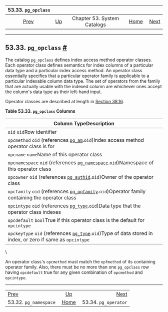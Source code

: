 <!--?xml version="1.0" encoding="UTF-8" standalone="no"?-->

|                    53.33. `pg_opclass`                   |                                                   |                             |                                                       |                                                        |
| :------------------------------------------------------: | :------------------------------------------------ | :-------------------------: | ----------------------------------------------------: | -----------------------------------------------------: |
| [Prev](catalog-pg-namespace.html "53.32. pg_namespace")  | [Up](catalogs.html "Chapter 53. System Catalogs") | Chapter 53. System Catalogs | [Home](index.html "PostgreSQL 17devel Documentation") |  [Next](catalog-pg-operator.html "53.34. pg_operator") |

***

## 53.33. `pg_opclass` [#](#CATALOG-PG-OPCLASS)

The catalog `pg_opclass` defines index access method operator classes. Each operator class defines semantics for index columns of a particular data type and a particular index access method. An operator class essentially specifies that a particular operator family is applicable to a particular indexable column data type. The set of operators from the family that are actually usable with the indexed column are whichever ones accept the column's data type as their left-hand input.

Operator classes are described at length in [Section 38.16](xindex.html "38.16. Interfacing Extensions to Indexes").

**Table 53.33. `pg_opclass` Columns**

| Column TypeDescription                                                                                                                               |
| ---------------------------------------------------------------------------------------------------------------------------------------------------- |
| `oid` `oid`Row identifier                                                                                                                            |
| `opcmethod` `oid` (references [`pg_am`](catalog-pg-am.html "53.3. pg_am").`oid`)Index access method operator class is for                            |
| `opcname` `name`Name of this operator class                                                                                                          |
| `opcnamespace` `oid` (references [`pg_namespace`](catalog-pg-namespace.html "53.32. pg_namespace").`oid`)Namespace of this operator class            |
| `opcowner` `oid` (references [`pg_authid`](catalog-pg-authid.html "53.8. pg_authid").`oid`)Owner of the operator class                               |
| `opcfamily` `oid` (references [`pg_opfamily`](catalog-pg-opfamily.html "53.35. pg_opfamily").`oid`)Operator family containing the operator class     |
| `opcintype` `oid` (references [`pg_type`](catalog-pg-type.html "53.64. pg_type").`oid`)Data type that the operator class indexes                     |
| `opcdefault` `bool`True if this operator class is the default for `opcintype`                                                                        |
| `opckeytype` `oid` (references [`pg_type`](catalog-pg-type.html "53.64. pg_type").`oid`)Type of data stored in index, or zero if same as `opcintype` |

\

An operator class's `opcmethod` must match the `opfmethod` of its containing operator family. Also, there must be no more than one `pg_opclass` row having `opcdefault` true for any given combination of `opcmethod` and `opcintype`.

***

|                                                          |                                                       |                                                        |
| :------------------------------------------------------- | :---------------------------------------------------: | -----------------------------------------------------: |
| [Prev](catalog-pg-namespace.html "53.32. pg_namespace")  |   [Up](catalogs.html "Chapter 53. System Catalogs")   |  [Next](catalog-pg-operator.html "53.34. pg_operator") |
| 53.32. `pg_namespace`                                    | [Home](index.html "PostgreSQL 17devel Documentation") |                                   53.34. `pg_operator` |
